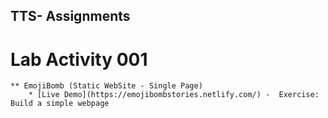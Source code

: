 ## TTS- Assignments


# Lab Activity 001
	** EmojiBomb (Static WebSite - Single Page)
		* [Live Demo](https://emojibombstories.netlify.com/) -  Exercise: Build a simple webpage

